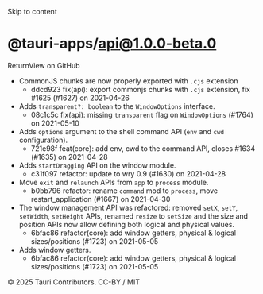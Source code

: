 Skip to content
# @tauri-apps/api@1.0.0-beta.0
ReturnView on GitHub
  * CommonJS chunks are now properly exported with `.cjs` extension 
    * ddcd923 fix(api): export commonjs chunks with `.cjs` extension, fix #1625 (#1627) on 2021-04-26
  * Adds `transparent?: boolean` to the `WindowOptions` interface. 
    * 08c1c5c fix(api): missing `transparent` flag on `WindowOptions` (#1764) on 2021-05-10
  * Adds `options` argument to the shell command API (`env` and `cwd` configuration). 
    * 721e98f feat(core): add env, cwd to the command API, closes #1634 (#1635) on 2021-04-28
  * Adds `startDragging` API on the window module. 
    * c31f097 refactor: update to wry 0.9 (#1630) on 2021-04-28
  * Move `exit` and `relaunch` APIs from `app` to `process` module. 
    * b0bb796 refactor: rename `command` mod to `process`, move restart_application (#1667) on 2021-04-30
  * The window management API was refactored: removed `setX`, `setY`, `setWidth`, `setHeight` APIs, renamed `resize` to `setSize` and the size and position APIs now allow defining both logical and physical values. 
    * 6bfac86 refactor(core): add window getters, physical & logical sizes/positions (#1723) on 2021-05-05
  * Adds window getters. 
    * 6bfac86 refactor(core): add window getters, physical & logical sizes/positions (#1723) on 2021-05-05


© 2025 Tauri Contributors. CC-BY / MIT
